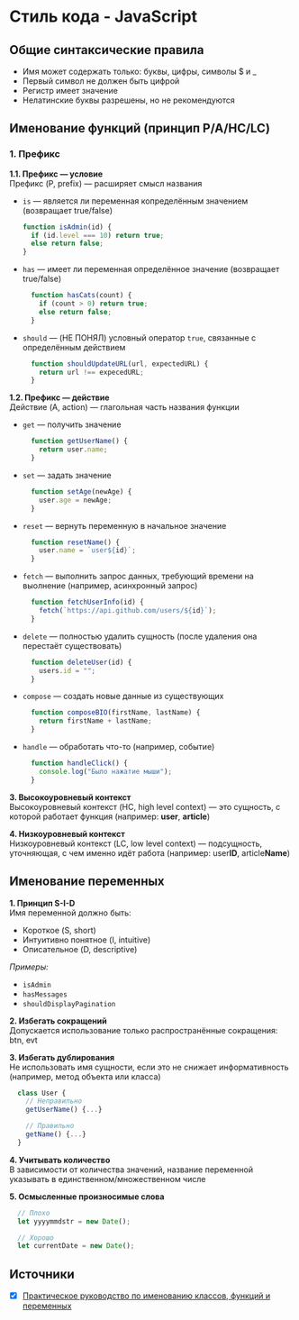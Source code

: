 # Стиль кода - JavaScript

## Общие синтаксические правила
- Имя может содержать только: буквы, цифры, символы $ и _
- Первый символ не должен быть цифрой
- Регистр имеет значение
- Нелатинские буквы разрешены, но не рекомендуются


## Именование функций (принцип P/A/HC/LC)
### 1. Префикс
**1.1. Префикс — условие**<br/>
Префикс (P, prefix) — расширяет смысл названия
- `is` — является ли переменная копределённым значением (возвращает true/false)
  ```javascript
  function isAdmin(id) {
    if (id.level === 10) return true;
    else return false;
  }
  ```
- `has` — имеет ли переменная определённое значение (возвращает true/false)
  ```javascript
    function hasCats(count) {
      if (count > 0) return true;
      else return false;
    }
  ```
- `should` — (НЕ ПОНЯЛ) условный оператор `true`, связанные с определённым действием
  ```javascript
    function shouldUpdateURL(url, expectedURL) {
      return url !== expecedURL;
    }
  ```

**1.2. Префикс — действие**<br/>
Действие (A, action) — глагольная часть названия функции
- `get` — получить значение
  ```javascript
    function getUserName() {
      return user.name;
    }
  ```
- `set` — задать значение
  ```javascript
    function setAge(newAge) {
      user.age = newAge;
    }
  ```
- `reset` — вернуть переменную в начальное значение
  ```javascript
    function resetName() {
      user.name = `user${id}`;
    }
  ```
- `fetch` — выполнить запрос данных, требующий времени на выолнение (например, асинхронный запрос)
  ```javascript
    function fetchUserInfo(id) {
      fetch(`https://api.github.com/users/${id}`);
    }
  ```
- `delete` — полностью удалить сущность (после удаления она перестаёт существовать)
  ```javascript
    function deleteUser(id) {
      users.id = "";
    }
  ```
- `compose` — создать новые данные из существующих
  ```javascript
    function composeBIO(firstName, lastName) {
      return firstName + lastName;
    }
  ```
- `handle` — обработать что-то (например, событие)
  ```javascript
    function handleClick() {
      console.log("Было нажатие мыши");
    }
  ```

**3. Высокоуровневый контекст**<br/>
Высокоуровневый контекст (HC, high level context) — это сущность, с которой работает функция (например: **user**, **article**)

**4. Низкоуровневый контекст**<br/>
Низкоуровневый контекст (LC, low level context) — подсущность, уточняющая, с чем именно идёт работа (например: user**ID**, article**Name**)


## Именование переменных
**1. Принцип S-I-D**<br/>
Имя переменной должно быть:
- Короткое (S, short)
- Интуитивно понятное (I, intuitive)
- Описательное (D, descriptive)

*Примеры:*
- `isAdmin`
- `hasMessages`
- `shouldDisplayPagination`

**2. Избегать сокращений**<br/>
Допускается использование только распространённые сокращения: btn, evt

**3. Избегать дублирования**<br/>
Не использовать имя сущности, если это не снижает информативность (например, метод объекта или класса)
```javascript
  class User {
    // Неправильно
    getUserName() {...}

    // Правильно
    getName() {...}
  }
```

**4. Учитывать количество**<br/>
В зависимости от количества значений, название переменной указывать в единственном/множественном числе

**5. Осмысленные произносимые слова**<br/>
```javascript
  // Плохо
  let yyyymmdstr = new Date();

  // Хорошо
  let currentDate = new Date();
```


## Источники
- [x] [Практическое руководство по именованию классов, функций и переменных](https://habr.com/ru/post/558874)